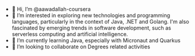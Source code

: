 - 👋 Hi, I’m @aawadallah-coursera
- 👀 I’m interested in exploring new technologies and programming languages, particularly in the context of Java, .NET and Golang. I'm also fascinated by emerging trends in software development, such as serverless computing and artificial intelligence. 
- 🌱 I’m currently learning Java, especially with Micronaut and Quarkus
- 💞️ I’m looking to collaborate on Degrees related activities

<!---
aawadallah-coursera/aawadallah-coursera is a ✨ special ✨ repository because its `README.md` (this file) appears on your GitHub profile.
You can click the Preview link to take a look at your changes.
--->
